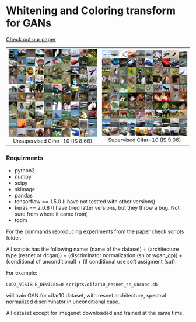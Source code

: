 # Whitening and Coloring transform for GANs

[Check out our paper](https://arxiv.org/abs/1806.00420)
<p>
  <table>
	<tr>
           <td> <img src="sup-mat/cifar10_SN_uncond.png" width="350"/> <figcaption align="center">Unsupervised Cifar-10 (IS 8.66)</figcaption> </td>
           <td> <img src="sup-mat/cifar10_SN_cls.png" width="350"/> <figcaption align="center">Supervised Cifar-10 (IS 9.06)</figcaption> </td>
        </tr>
  </table> 
</p>

### Requirments
* python2
* numpy
* scipy
* skimage
* pandas
* tensorflow == 1.5.0 (I have not testted with other versions)
* keras == 2.0.8 (I have tried latter versions, but they throw a bug. Not sure from where it came from)
* tqdm 


For the commands reproducing experiments from the paper check scripts folder.

All scripts has the following name: (name of the dataset) + (architecture type (resnet or dcgan)) +
(discriminator normalization (sn or wgan_gp)) + (conditional of unconditional) + (if conditional use soft assigment (sa)).

For example:

```CUDA_VISIBLE_DEVICES=0 scripts/cifar10_resnet_sn_uncond.sh```

will train GAN for cifar10 dataset, with resnet architecture, spectral normalized discriminator in unconditional case.


All dataset except for imagenet downloaded and trained at the same time.

<!---
### Imagenet

0. This will consume a loot of memory. Because dataset is packed into numpy files for sequential reads.
1. Download imagenet [ILSVRC2012](http://image-net.org/download-images). Train and val. Put train to ../ILSVRC2012/train, and val to ../ILSVRC2012/val/val (val/val is important)
2. Preprocess  imagenet train:

```bash preprocess.sh ../ILSVRC2012/train ../imagenet-resized```

3. Preprocess imagenet val:

```bash preprocess.sh ../ILSVRC2012/val ../imagenet-resized-val```

4. Now you can remove ILSVRC2012
5. ```CUDA_VISIBLE_DEVICES=0 scripts/imagenet_resnet_sn_cond_sa.sh``` This will first pack imagenet into numpy files, and then start traning.
--->



